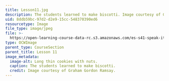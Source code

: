 ```yaml
---
title: Lesson11.jpg
description: The students learned to make biscotti. Image courtesy of Graham Gordon Ramsay.
uid: 8ddb59bc-97d2-d2e9-15cc-548370390ed6
resourcetype: Image
file_type: image/jpeg
file: >-
  https://open-learning-course-data-rc.s3.amazonaws.com/es-s41-speak-italian-with-your-mouth-full-spring-2012/8ddb59bc97d2d2e915cc548370390ed6_Lesson11.jpg
type: OCWImage
parent_type: CourseSection
parent_title: Lesson 11
image_metadata:
  image-alt: Long thin cookies with nuts.
  caption: The students learned to make biscotti.
  credit: Image courtesy of Graham Gordon Ramsay.
---
```


